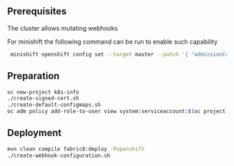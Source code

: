 ## Prerequisites

The cluster allows mutating webhooks

For minishift the following command can be run to enable such capability

```bash
 minishift openshift config set --target master --patch '{ "admissionConfig": { "pluginConfig": { "MutatingAdmissionWebhook": { "configuration": {  "apiVersion": "v1",  "disable": false,  "kind": "DefaultAdmissionConfig" } } } }, "kubernetesMasterConfig": { "controllerArguments": { "cluster-signing-cert-file": [ "ca.crt" ], "cluster-signing-key-file": [ "ca.key" ] } } }'
```

## Preparation

```bash
oc new-project k8s-info
./create-signed-cert.sh
./create-default-configmaps.sh
oc adm policy add-role-to-user view system:serviceaccount:$(oc project -q):kubernetes-info-webhook -n $(oc project -q)
```

## Deployment 

```bash
mvn clean compile fabric8:deploy -Popenshift
./create-webhook-configuration.sh
```